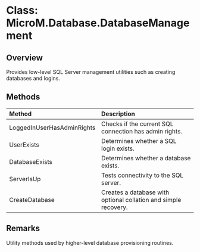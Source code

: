 # Class: MicroM.Database.DatabaseManagement

## Overview
Provides low-level SQL Server management utilities such as creating databases and logins.

## Methods
| Method | Description |
|:--|:--|
| LoggedInUserHasAdminRights | Checks if the current SQL connection has admin rights. |
| UserExists | Determines whether a SQL login exists. |
| DatabaseExists | Determines whether a database exists. |
| ServerIsUp | Tests connectivity to the SQL server. |
| CreateDatabase | Creates a database with optional collation and simple recovery. |

## Remarks
Utility methods used by higher-level database provisioning routines.

